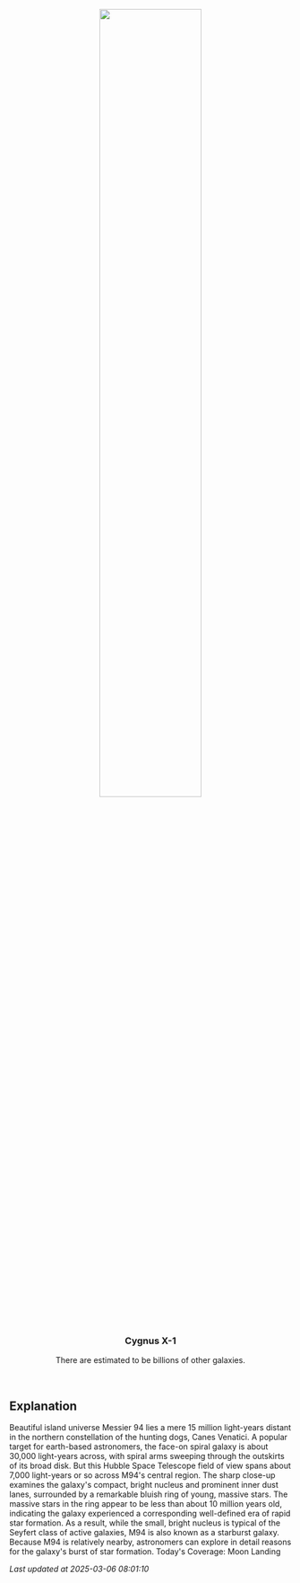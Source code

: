 <p align='center'>
    <img src='https://apod.nasa.gov/apod/image/2503/M94_hst1542a.jpg' width='60%' />
    <h3 align="center">Cygnus X-1</h3>
    <p align="center">There are estimated to be billions of other galaxies.</p>
</p>
<br/>

Explanation
--
Beautiful island universe Messier 94 lies a mere 15 million light-years distant in the northern constellation of the hunting dogs, Canes Venatici. A popular target for earth-based astronomers, the face-on spiral galaxy is about 30,000 light-years across, with spiral arms sweeping through the outskirts of its broad disk. But this Hubble Space Telescope field of view spans about 7,000 light-years or so across M94's central region. The sharp close-up examines the galaxy's compact, bright nucleus and prominent inner dust lanes, surrounded by a remarkable bluish ring of young, massive stars. The massive stars in the ring appear to be less than about 10 million years old, indicating the galaxy experienced a corresponding well-defined era of rapid star formation. As a result, while the small, bright nucleus is typical of the Seyfert class of active galaxies, M94 is also known as a starburst galaxy. Because M94 is relatively nearby, astronomers can explore in detail reasons for the galaxy's burst of star formation.  Today's Coverage: Moon Landing


*Last updated at 2025-03-06 08:01:10*
